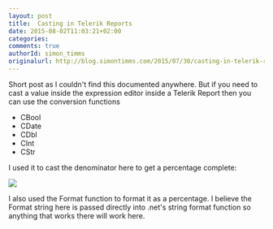 ```yaml
---
layout: post
title:  Casting in Telerik Reports
date: 2015-08-02T11:03:21+02:00
categories:
comments: true
authorId: simon_timms
originalurl: http://blog.simontimms.com/2015/07/30/casting-in-telerik-reports/
---
```


Short post as I couldn't find this documented anywhere. But if you need to cast a value inside the expression editor inside a Telerik Report then you can use the conversion functions

<!--more-->

* CBool
* CDate
* CDbl
* CInt
* CStr

I used it to cast the denominator here to get a percentage complete:

![](http://imgur.com/LE1hUUP.png)

I also used the Format function to format it as a percentage. I believe the Format string here is passed directly into .net's string format function so anything that works there will work here.